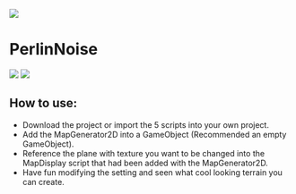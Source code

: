 ![](https://img.shields.io/badge/status-finished-green)
# PerlinNoise

![](https://i.gyazo.com/d793d4791c43ad515c73158668425d3d.png)
![](https://i.gyazo.com/d793d4791c43ad515c73158668425d3d.png)

## How to use:
* Download the project or import the 5 scripts into your own project.
* Add the MapGenerator2D into a GameObject (Recommended an empty GameObject).
* Reference the plane with texture you want to be changed into the MapDisplay script that had been added with the MapGenerator2D.
* Have fun modifying the setting and seen what cool looking terrain you can create.
